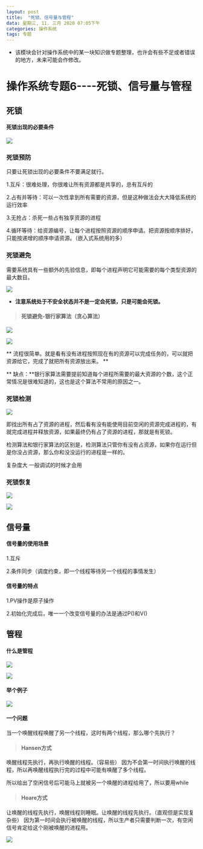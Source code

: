 ```yaml
---
layout: post
title:  "死锁、信号量与管程"
data: 星期三, 11. 三月 2020 07:05下午 
categories: 操作系统
tags: 专题
---
```

* 该模块会针对操作系统中的某一块知识做专题整理，也许会有些不足或者错误的地方，未来可能会作修改。

#  操作系统专题6----死锁、信号量与管程

## 死锁


#### 死锁出现的必要条件
![](imgs/20200311-191412.png)


### 死锁预防
只要让死锁出现的必要条件不要满足就行。

1.互斥：很难处理，你很难让所有资源都是共享的，总有互斥的

2.占有并等待：可以一次性拿到所有需要的资源，但是这种做法会大大降低系统的运行效率

3.无抢占：杀死一些占有独享资源的进程

4.循环等待：给资源编号，让每个进程按照资源的顺序申请。把资源按顺序排好，只能按递增的顺序申请资源。（嵌入式系统用的多）



### 死锁避免
需要系统具有一些额外的先验信息，即每个进程声明它可能需要的每个类型资源的最大数目。

![](imgs/20200311-191952.png)


* **注意系统处于不安全状态并不是一定会死锁，只是可能会死锁。**

> #### 死锁避免-银行家算法（贪心算法）
>
![](imgs/20200311-192228.png)
>
![](imgs/20200311-192213.png)
>
** 流程很简单。就是看有没有进程按照现在有的资源可以完成任务的，可以就把资源给它，完成了就把所有资源放出来。 **
>
** 缺点：**银行家算法需要提前知道每个进程所需要的最大资源的个数，这个正常情况是很难知道的，这也是这个算法不常用的原因之一。
### 死锁检测

![](imgs/20200311-192447.png)

即找出所有占了资源的进程，然后看有没有能使用目前空闲的资源完成进程的，有就完成进程并释放资源，如果最终仍有占了资源的进程，那就是有死锁。

检测算法和银行家算法的区别是，检测算法只管你有没有占资源，如果你在运行但是你没占资源，那么你和没没运行的进程是一样的。

复杂度大 一般调试的时候才会用

### 死锁恢复
![](imgs/20200311-191620.png)

![](imgs/20200311-191625.png)


## 信号量
#### 信号量的使用场景
1.互斥

2.条件同步（调度约束，即一个线程等待另一个线程的事情发生）

#### 信号量的特点
1.PV操作是原子操作

2.初始化完成后，唯一一个改变信号量的办法是通过P()和V()

## 管程

#### 什么是管程
![](imgs/20200311-200726.png)

![](imgs/20200311-200800.png)

#### 举个例子

![](imgs/20200311-200827.png)


#### 一个问题
当一个唤醒线程唤醒了另一个线程，这时有两个线程，那么哪个先执行？

> #### Hansen方式
>
唤醒线程先执行，再执行唤醒的线程。（容易些）
因为不会第一时间执行唤醒的线程，所以再唤醒线程执行完的过程中可能有唤醒了多个线程。
>
所以给出了空闲信号后可能马上就被另一个唤醒的进程给用了，所以要用while

> #### Hoare方式
>
让唤醒的线程先执行，唤醒线程则睡眠。让唤醒的线程先执行。（直观但是实现复杂些）
因为第一时间会执行被唤醒的线程，所以生产者只需要判断一次，有空闲信号肯定给这个刚被唤醒的进程用。

>
![](imgs/20200311-200959.png)